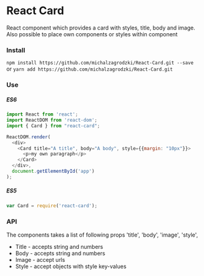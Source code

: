 # React Card
React component which provides a card with styles, title, body and image. Also possible to place own components or styles within component

### Install
`npm install https://github.com/michalzagrodzki/React-Card.git --save`
or
`yarn add https://github.com/michalzagrodzki/React-Card.git`

### Use

##### ES6
```javascript
import React from 'react';
import ReactDOM from 'react-dom';
import { Card } from "react-card";

ReactDOM.render(
  <div>
    <Card title="A title", body="A body", style={{margin: "10px"}}>
      <p>my own paragraph</p>
    </Card>
  </div>,
  document.getElementById('app')
);
```
##### ES5
```javascript
var Card = require('react-card');
```

### API
The components takes a list of following props 'title', 'body', 'image', 'style',
* Title - accepts string and numbers
* Body - accepts string and numbers
* Image - accept urls
* Style - accept objects with style key-values